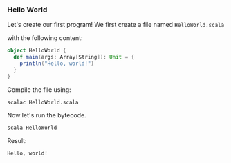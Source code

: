 ### Hello World

Let's create our first program!
We first create a file named ```HelloWorld.scala```

with the following content:

```scala
object HelloWorld {
  def main(args: Array[String]): Unit = {
    println("Hello, world!")
  }
}
```

Compile the file using:

```scalac HelloWorld.scala```

Now let's run the bytecode.

``` scala HelloWorld ```

Result:
```
Hello, world!
```